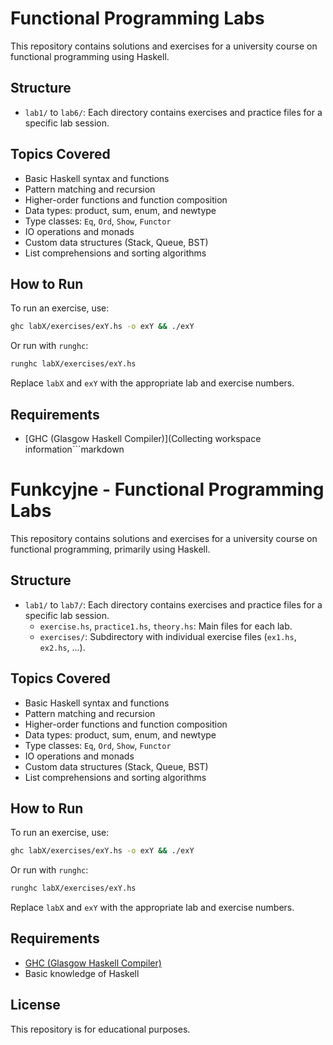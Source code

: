 # Functional Programming Labs

This repository contains solutions and exercises for a university course on functional programming using Haskell.

## Structure

- `lab1/` to `lab6/`: Each directory contains exercises and practice files for a specific lab session.

## Topics Covered

- Basic Haskell syntax and functions
- Pattern matching and recursion
- Higher-order functions and function composition
- Data types: product, sum, enum, and newtype
- Type classes: `Eq`, `Ord`, `Show`, `Functor`
- IO operations and monads
- Custom data structures (Stack, Queue, BST)
- List comprehensions and sorting algorithms

## How to Run

To run an exercise, use:

```sh
ghc labX/exercises/exY.hs -o exY && ./exY
```

Or run with ```runghc```:

```sh
runghc labX/exercises/exY.hs
```

Replace `labX` and `exY` with the appropriate lab and exercise numbers.

## Requirements

- [GHC (Glasgow Haskell Compiler)](Collecting workspace information```markdown
# Funkcyjne - Functional Programming Labs

This repository contains solutions and exercises for a university course on functional programming, primarily using Haskell.

## Structure

- `lab1/` to `lab7/`: Each directory contains exercises and practice files for a specific lab session.
  - `exercise.hs`, `practice1.hs`, `theory.hs`: Main files for each lab.
  - `exercises/`: Subdirectory with individual exercise files (`ex1.hs`, `ex2.hs`, ...).

## Topics Covered

- Basic Haskell syntax and functions
- Pattern matching and recursion
- Higher-order functions and function composition
- Data types: product, sum, enum, and newtype
- Type classes: `Eq`, `Ord`, `Show`, `Functor`
- IO operations and monads
- Custom data structures (Stack, Queue, BST)
- List comprehensions and sorting algorithms

## How to Run

To run an exercise, use:

```sh
ghc labX/exercises/exY.hs -o exY && ./exY
```

Or run with `runghc`:

```sh
runghc labX/exercises/exY.hs
```

Replace `labX` and `exY` with the appropriate lab and exercise numbers.

## Requirements

- [GHC (Glasgow Haskell Compiler)](https://www.haskell.org/ghc/)
- Basic knowledge of Haskell

## License

This repository is for educational purposes.

